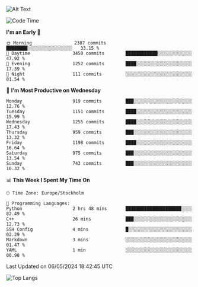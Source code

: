 ![Alt Text](https://media.tenor.com/3Gehha8RO-sAAAAC/goose-dance.gif)

<!--START_SECTION:waka-->
![Code Time](http://img.shields.io/badge/Code%20Time-143%20hrs%207%20mins-blue)

**I'm an Early 🐤** 

```text
🌞 Morning                2387 commits        ████████░░░░░░░░░░░░░░░░░   33.15 % 
🌆 Daytime                3450 commits        ████████████░░░░░░░░░░░░░   47.92 % 
🌃 Evening                1252 commits        ████░░░░░░░░░░░░░░░░░░░░░   17.39 % 
🌙 Night                  111 commits         ░░░░░░░░░░░░░░░░░░░░░░░░░   01.54 % 
```
📅 **I'm Most Productive on Wednesday** 

```text
Monday                   919 commits         ███░░░░░░░░░░░░░░░░░░░░░░   12.76 % 
Tuesday                  1151 commits        ████░░░░░░░░░░░░░░░░░░░░░   15.99 % 
Wednesday                1255 commits        ████░░░░░░░░░░░░░░░░░░░░░   17.43 % 
Thursday                 959 commits         ███░░░░░░░░░░░░░░░░░░░░░░   13.32 % 
Friday                   1198 commits        ████░░░░░░░░░░░░░░░░░░░░░   16.64 % 
Saturday                 975 commits         ███░░░░░░░░░░░░░░░░░░░░░░   13.54 % 
Sunday                   743 commits         ███░░░░░░░░░░░░░░░░░░░░░░   10.32 % 
```


📊 **This Week I Spent My Time On** 

```text
🕑︎ Time Zone: Europe/Stockholm

💬 Programming Languages: 
Python                   2 hrs 48 mins       █████████████████████░░░░   82.49 % 
C++                      26 mins             ███░░░░░░░░░░░░░░░░░░░░░░   12.73 % 
SSH Config               4 mins              █░░░░░░░░░░░░░░░░░░░░░░░░   02.29 % 
Markdown                 3 mins              ░░░░░░░░░░░░░░░░░░░░░░░░░   01.47 % 
YAML                     1 min               ░░░░░░░░░░░░░░░░░░░░░░░░░   00.98 % 
```


 Last Updated on 06/05/2024 18:42:45 UTC
<!--END_SECTION:waka-->

![Top Langs](https://github-readme-stats-rose-phi.vercel.app/api/top-langs/?username=jxncted\&layout=compact&hide=c,assembly,jupyter%20notebook)
